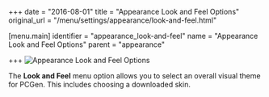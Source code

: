 +++
date = "2016-08-01"
title = "Appearance Look and Feel Options"
original_url = "/menu/settings/appearance/look-and-feel.html"

[menu.main]
    identifier = "appearance_look-and-feel"
    name = "Appearance Look and Feel Options"
    parent = "appearance"
    
+++
![Appearance Look and Feel
Options](../../../images/preferences/lookandfeel.png)

The **Look and Feel** menu option allows you to select an overall visual
theme for PCGen. This includes choosing a downloaded skin.



